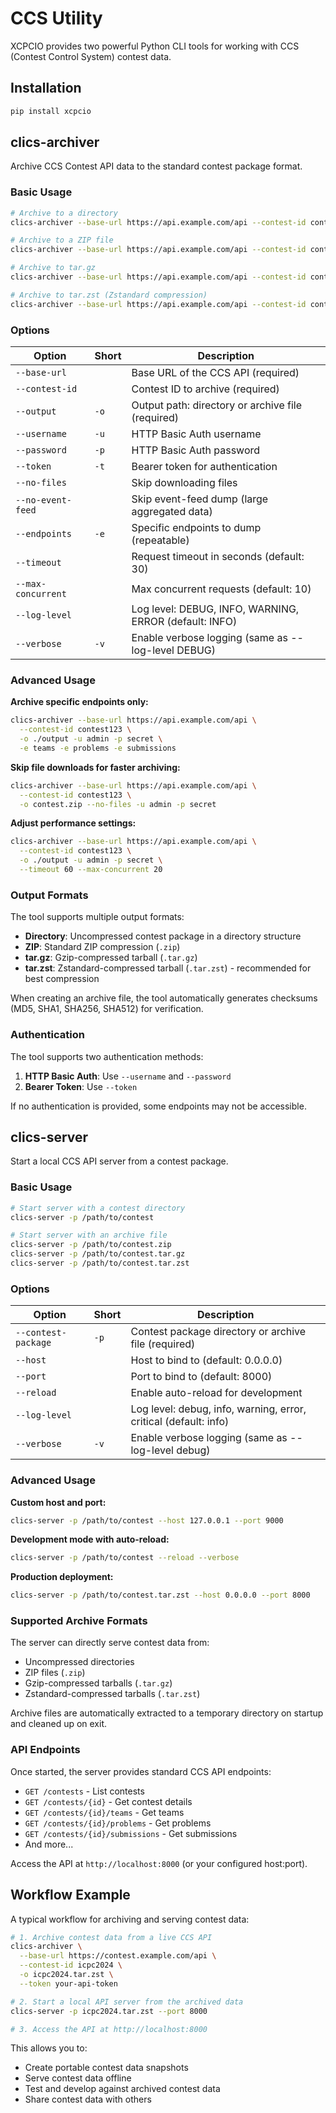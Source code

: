 <!-- markdownlint-disable MD024 -->

# CCS Utility

XCPCIO provides two powerful Python CLI tools for working with CCS (Contest Control System) contest data.

## Installation

```bash
pip install xcpcio
```

## clics-archiver

Archive CCS Contest API data to the standard contest package format.

### Basic Usage

```bash
# Archive to a directory
clics-archiver --base-url https://api.example.com/api --contest-id contest123 -o ./output -u admin -p secret

# Archive to a ZIP file
clics-archiver --base-url https://api.example.com/api --contest-id contest123 -o contest.zip --token abc123

# Archive to tar.gz
clics-archiver --base-url https://api.example.com/api --contest-id contest123 -o contest.tar.gz -u admin -p secret

# Archive to tar.zst (Zstandard compression)
clics-archiver --base-url https://api.example.com/api --contest-id contest123 -o contest.tar.zst -u admin -p secret
```

### Options

| Option             | Short | Description                                            |
| ------------------ | ----- | ------------------------------------------------------ |
| `--base-url`       |       | Base URL of the CCS API (required)                     |
| `--contest-id`     |       | Contest ID to archive (required)                       |
| `--output`         | `-o`  | Output path: directory or archive file (required)      |
| `--username`       | `-u`  | HTTP Basic Auth username                               |
| `--password`       | `-p`  | HTTP Basic Auth password                               |
| `--token`          | `-t`  | Bearer token for authentication                        |
| `--no-files`       |       | Skip downloading files                                 |
| `--no-event-feed`  |       | Skip event-feed dump (large aggregated data)           |
| `--endpoints`      | `-e`  | Specific endpoints to dump (repeatable)                |
| `--timeout`        |       | Request timeout in seconds (default: 30)               |
| `--max-concurrent` |       | Max concurrent requests (default: 10)                  |
| `--log-level`      |       | Log level: DEBUG, INFO, WARNING, ERROR (default: INFO) |
| `--verbose`        | `-v`  | Enable verbose logging (same as --log-level DEBUG)     |

### Advanced Usage

**Archive specific endpoints only:**

```bash
clics-archiver --base-url https://api.example.com/api \
  --contest-id contest123 \
  -o ./output -u admin -p secret \
  -e teams -e problems -e submissions
```

**Skip file downloads for faster archiving:**

```bash
clics-archiver --base-url https://api.example.com/api \
  --contest-id contest123 \
  -o contest.zip --no-files -u admin -p secret
```

**Adjust performance settings:**

```bash
clics-archiver --base-url https://api.example.com/api \
  --contest-id contest123 \
  -o ./output -u admin -p secret \
  --timeout 60 --max-concurrent 20
```

### Output Formats

The tool supports multiple output formats:

- **Directory**: Uncompressed contest package in a directory structure
- **ZIP**: Standard ZIP compression (`.zip`)
- **tar.gz**: Gzip-compressed tarball (`.tar.gz`)
- **tar.zst**: Zstandard-compressed tarball (`.tar.zst`) - recommended for best compression

When creating an archive file, the tool automatically generates checksums (MD5, SHA1, SHA256, SHA512) for verification.

### Authentication

The tool supports two authentication methods:

1. **HTTP Basic Auth**: Use `--username` and `--password`
2. **Bearer Token**: Use `--token`

If no authentication is provided, some endpoints may not be accessible.

## clics-server

Start a local CCS API server from a contest package.

### Basic Usage

```bash
# Start server with a contest directory
clics-server -p /path/to/contest

# Start server with an archive file
clics-server -p /path/to/contest.zip
clics-server -p /path/to/contest.tar.gz
clics-server -p /path/to/contest.tar.zst
```

### Options

| Option              | Short | Description                                                      |
| ------------------- | ----- | ---------------------------------------------------------------- |
| `--contest-package` | `-p`  | Contest package directory or archive file (required)             |
| `--host`            |       | Host to bind to (default: 0.0.0.0)                               |
| `--port`            |       | Port to bind to (default: 8000)                                  |
| `--reload`          |       | Enable auto-reload for development                               |
| `--log-level`       |       | Log level: debug, info, warning, error, critical (default: info) |
| `--verbose`         | `-v`  | Enable verbose logging (same as --log-level debug)               |

### Advanced Usage

**Custom host and port:**

```bash
clics-server -p /path/to/contest --host 127.0.0.1 --port 9000
```

**Development mode with auto-reload:**

```bash
clics-server -p /path/to/contest --reload --verbose
```

**Production deployment:**

```bash
clics-server -p /path/to/contest.tar.zst --host 0.0.0.0 --port 8000
```

### Supported Archive Formats

The server can directly serve contest data from:

- Uncompressed directories
- ZIP files (`.zip`)
- Gzip-compressed tarballs (`.tar.gz`)
- Zstandard-compressed tarballs (`.tar.zst`)

Archive files are automatically extracted to a temporary directory on startup and cleaned up on exit.

### API Endpoints

Once started, the server provides standard CCS API endpoints:

- `GET /contests` - List contests
- `GET /contests/{id}` - Get contest details
- `GET /contests/{id}/teams` - Get teams
- `GET /contests/{id}/problems` - Get problems
- `GET /contests/{id}/submissions` - Get submissions
- And more...

Access the API at `http://localhost:8000` (or your configured host:port).

## Workflow Example

A typical workflow for archiving and serving contest data:

```bash
# 1. Archive contest data from a live CCS API
clics-archiver \
  --base-url https://contest.example.com/api \
  --contest-id icpc2024 \
  -o icpc2024.tar.zst \
  --token your-api-token

# 2. Start a local API server from the archived data
clics-server -p icpc2024.tar.zst --port 8000

# 3. Access the API at http://localhost:8000
```

This allows you to:

- Create portable contest data snapshots
- Serve contest data offline
- Test and develop against archived contest data
- Share contest data with others
